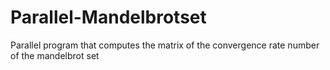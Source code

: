 # Parallel-Mandelbrotset
Parallel program that computes the matrix of the convergence rate number of the mandelbrot set
